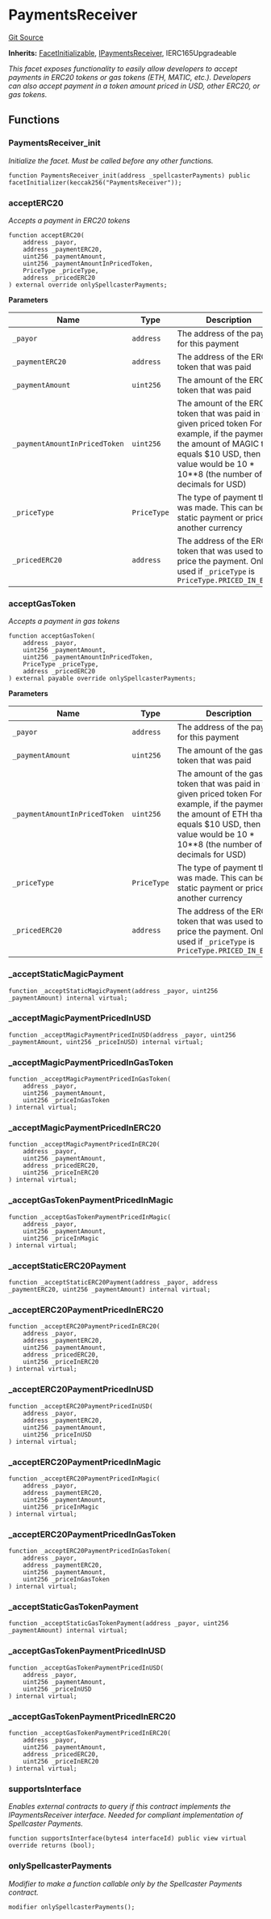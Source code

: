 # PaymentsReceiver
[Git Source](https://github.com/TreasureProject/spellcaster-facets/blob/35a5f7a33e5c726475104b88b7e2a468bb5aa2b7/src/payments/PaymentsReceiver.sol)

**Inherits:**
[FacetInitializable](/src/utils/FacetInitializable.sol/abstract.FacetInitializable.md), [IPaymentsReceiver](/src/interfaces/IPaymentsReceiver.sol/interface.IPaymentsReceiver.md), IERC165Upgradeable

*This facet exposes functionality to easily allow developers to accept payments in ERC20 tokens or gas
tokens (ETH, MATIC, etc.). Developers can also accept payment in a token amount priced in USD, other ERC20, or gas tokens.*


## Functions
### PaymentsReceiver_init

*Initialize the facet. Must be called before any other functions.*


```solidity
function PaymentsReceiver_init(address _spellcasterPayments) public facetInitializer(keccak256("PaymentsReceiver"));
```

### acceptERC20

*Accepts a payment in ERC20 tokens*


```solidity
function acceptERC20(
    address _payor,
    address _paymentERC20,
    uint256 _paymentAmount,
    uint256 _paymentAmountInPricedToken,
    PriceType _priceType,
    address _pricedERC20
) external override onlySpellcasterPayments;
```
**Parameters**

|Name|Type|Description|
|----|----|-----------|
|`_payor`|`address`|The address of the payor for this payment|
|`_paymentERC20`|`address`|The address of the ERC20 token that was paid|
|`_paymentAmount`|`uint256`|The amount of the ERC20 token that was paid|
|`_paymentAmountInPricedToken`|`uint256`|The amount of the ERC20 token that was paid in the given priced token For example, if the payment is the amount of MAGIC that equals $10 USD, then this value would be 10 * 10**8 (the number of decimals for USD)|
|`_priceType`|`PriceType`|The type of payment that was made. This can be static payment or priced in another currency|
|`_pricedERC20`|`address`|The address of the ERC20 token that was used to price the payment. Only used if `_priceType` is `PriceType.PRICED_IN_ERC20`|


### acceptGasToken

*Accepts a payment in gas tokens*


```solidity
function acceptGasToken(
    address _payor,
    uint256 _paymentAmount,
    uint256 _paymentAmountInPricedToken,
    PriceType _priceType,
    address _pricedERC20
) external payable override onlySpellcasterPayments;
```
**Parameters**

|Name|Type|Description|
|----|----|-----------|
|`_payor`|`address`|The address of the payor for this payment|
|`_paymentAmount`|`uint256`|The amount of the gas token that was paid|
|`_paymentAmountInPricedToken`|`uint256`|The amount of the gas token that was paid in the given priced token For example, if the payment is the amount of ETH that equals $10 USD, then this value would be 10 * 10**8 (the number of decimals for USD)|
|`_priceType`|`PriceType`|The type of payment that was made. This can be static payment or priced in another currency|
|`_pricedERC20`|`address`|The address of the ERC20 token that was used to price the payment. Only used if `_priceType` is `PriceType.PRICED_IN_ERC20`|


### _acceptStaticMagicPayment


```solidity
function _acceptStaticMagicPayment(address _payor, uint256 _paymentAmount) internal virtual;
```

### _acceptMagicPaymentPricedInUSD


```solidity
function _acceptMagicPaymentPricedInUSD(address _payor, uint256 _paymentAmount, uint256 _priceInUSD) internal virtual;
```

### _acceptMagicPaymentPricedInGasToken


```solidity
function _acceptMagicPaymentPricedInGasToken(
    address _payor,
    uint256 _paymentAmount,
    uint256 _priceInGasToken
) internal virtual;
```

### _acceptMagicPaymentPricedInERC20


```solidity
function _acceptMagicPaymentPricedInERC20(
    address _payor,
    uint256 _paymentAmount,
    address _pricedERC20,
    uint256 _priceInERC20
) internal virtual;
```

### _acceptGasTokenPaymentPricedInMagic


```solidity
function _acceptGasTokenPaymentPricedInMagic(
    address _payor,
    uint256 _paymentAmount,
    uint256 _priceInMagic
) internal virtual;
```

### _acceptStaticERC20Payment


```solidity
function _acceptStaticERC20Payment(address _payor, address _paymentERC20, uint256 _paymentAmount) internal virtual;
```

### _acceptERC20PaymentPricedInERC20


```solidity
function _acceptERC20PaymentPricedInERC20(
    address _payor,
    address _paymentERC20,
    uint256 _paymentAmount,
    address _pricedERC20,
    uint256 _priceInERC20
) internal virtual;
```

### _acceptERC20PaymentPricedInUSD


```solidity
function _acceptERC20PaymentPricedInUSD(
    address _payor,
    address _paymentERC20,
    uint256 _paymentAmount,
    uint256 _priceInUSD
) internal virtual;
```

### _acceptERC20PaymentPricedInMagic


```solidity
function _acceptERC20PaymentPricedInMagic(
    address _payor,
    address _paymentERC20,
    uint256 _paymentAmount,
    uint256 _priceInMagic
) internal virtual;
```

### _acceptERC20PaymentPricedInGasToken


```solidity
function _acceptERC20PaymentPricedInGasToken(
    address _payor,
    address _paymentERC20,
    uint256 _paymentAmount,
    uint256 _priceInGasToken
) internal virtual;
```

### _acceptStaticGasTokenPayment


```solidity
function _acceptStaticGasTokenPayment(address _payor, uint256 _paymentAmount) internal virtual;
```

### _acceptGasTokenPaymentPricedInUSD


```solidity
function _acceptGasTokenPaymentPricedInUSD(
    address _payor,
    uint256 _paymentAmount,
    uint256 _priceInUSD
) internal virtual;
```

### _acceptGasTokenPaymentPricedInERC20


```solidity
function _acceptGasTokenPaymentPricedInERC20(
    address _payor,
    uint256 _paymentAmount,
    address _pricedERC20,
    uint256 _priceInERC20
) internal virtual;
```

### supportsInterface

*Enables external contracts to query if this contract implements the IPaymentsReceiver interface.
Needed for compliant implementation of Spellcaster Payments.*


```solidity
function supportsInterface(bytes4 interfaceId) public view virtual override returns (bool);
```

### onlySpellcasterPayments

*Modifier to make a function callable only by the Spellcaster Payments contract.*


```solidity
modifier onlySpellcasterPayments();
```

